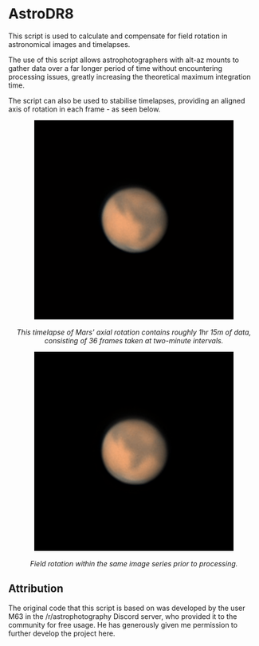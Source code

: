 # AstroDR8
This script is used to calculate and compensate for field rotation in astronomical images and timelapses.

The use of this script allows astrophotographers with alt-az mounts to gather data over a far longer period of time without encountering processing issues, greatly increasing the theoretical maximum integration time.

The script can also be used to stabilise timelapses, providing an aligned axis of rotation in each frame - as seen below.

<div align="center">
<img src="https://raw.githubusercontent.com/jaredlandau/AstroDR8/main/example-gifs/2022-12-19-1310_3-U-RGB-Mars_derotated.gif" alt="drawing" width="400"/>
<p><i>This timelapse of Mars' axial rotation contains roughly 1hr 15m of data, consisting of 36 frames taken at two-minute intervals.</i></p>

<img src="https://raw.githubusercontent.com/jaredlandau/AstroDR8/main/example-gifs/2022-12-19-1421_4-U-RGB-Mars.gif" alt="drawing" width="400"/>
<p><i>Field rotation within the same image series prior to processing.</i></p>
</div>

## Attribution
The original code that this script is based on was developed by the user M63 in the /r/astrophotography Discord server, who provided it to the community for free usage. He has generously given me permission to further develop the project here.
